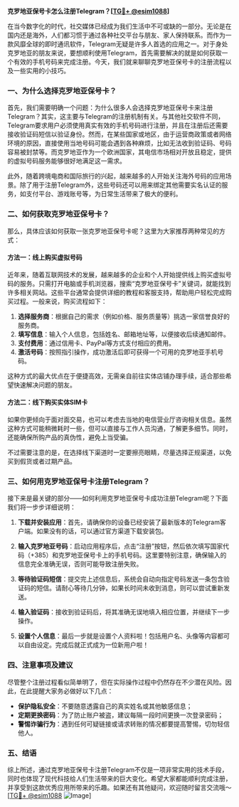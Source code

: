 **克罗地亚保号卡怎么注册Telegram？[[TG💪+ @esim1088](https://t.me/s/esim1088)]**

在当今数字化的时代，社交媒体已经成为我们生活中不可或缺的一部分。无论是在国内还是海外，人们都习惯于通过各种社交平台与朋友、家人保持联系。而作为一款风靡全球的即时通讯软件，Telegram无疑是许多人首选的应用之一。对于身处克罗地亚的朋友来说，要想顺利使用Telegram，首先需要解决的就是如何获取一个有效的手机号码来完成注册。今天，我们就来聊聊克罗地亚保号卡的注册流程以及一些实用的小技巧。

### 一、为什么选择克罗地亚保号卡？

首先，我们需要明确一个问题：为什么很多人会选择克罗地亚保号卡来注册Telegram？其实，这主要与Telegram的注册机制有关。与其他社交软件不同，Telegram要求用户必须使用真实有效的手机号码进行注册，并且在注册后还需要接收验证码短信以验证身份。然而，在某些国家或地区，由于运营商政策或者网络环境的原因，直接使用当地号码可能会遇到各种麻烦，比如无法收到验证码、号码容易被封禁等。而克罗地亚作为一个欧洲国家，其电信市场相对开放且稳定，提供的虚拟号码服务能够很好地满足这一需求。

此外，随着跨境电商和国际旅行的兴起，越来越多的人开始关注海外号码的应用场景。除了用于注册Telegram外，这些号码还可以用来绑定其他需要实名认证的服务，如支付平台、游戏账号等，为日常生活带来了极大的便利。

### 二、如何获取克罗地亚保号卡？

那么，具体应该如何获取一张克罗地亚保号卡呢？这里为大家推荐两种常见的方式：

#### 方法一：线上购买虚拟号码

近年来，随着互联网技术的发展，越来越多的企业和个人开始提供线上购买虚拟号码的服务。只需打开电脑或手机浏览器，搜索“克罗地亚保号卡”关键词，就能找到许多相关网站。这些平台通常会提供详细的教程和客服支持，帮助用户轻松完成购买过程。一般来说，购买流程如下：

1. **选择服务商**：根据自己的需求（例如价格、服务质量等）挑选一家信誉良好的服务商。
2. **填写信息**：输入个人信息，包括姓名、邮箱地址等，以便接收后续通知邮件。
3. **支付费用**：通过信用卡、PayPal等方式支付相应的费用。
4. **激活号码**：按照指引操作，成功激活后即可获得一个可用的克罗地亚手机号码。

这种方式的最大优点在于便捷高效，无需亲自前往实体店铺办理手续，适合那些希望快速解决问题的朋友。

#### 方法二：线下购买实体SIM卡

如果你更倾向于面对面交易，也可以考虑去当地的电信营业厅咨询相关信息。虽然这种方式可能稍微耗时一些，但可以直接与工作人员沟通，了解更多细节。同时，还能确保所购产品的真伪性，避免上当受骗。

不过需要注意的是，在选择线下渠道时一定要擦亮眼睛，尽量选择正规渠道，以免买到假货或者过期产品。

### 三、如何用克罗地亚保号卡注册Telegram？

接下来是最关键的部分——如何利用克罗地亚保号卡成功注册Telegram呢？下面我们将一步步详细说明：

1. **下载并安装应用**：首先，请确保你的设备已经安装了最新版本的Telegram客户端。如果没有的话，可以通过官方渠道下载安装包。

2. **输入克罗地亚号码**：启动应用程序后，点击“注册”按钮，然后依次填写国家代码（+385）和克罗地亚保号卡上的手机号码。这里要特别注意，确保输入的信息完全准确无误，否则可能导致注册失败。

3. **等待验证码短信**：提交完上述信息后，系统会自动向指定号码发送一条包含验证码的短信。请耐心等待几分钟，如果长时间未收到消息，则可以尝试重新发送。

4. **输入验证码**：接收到验证码后，将其准确无误地填入相应位置，并继续下一步操作。

5. **设置个人信息**：最后一步就是设置个人资料啦！包括用户名、头像等内容都可以自由设定。完成后就正式成为一位新用户啦！

### 四、注意事项及建议

尽管整个注册过程看似简单明了，但在实际操作过程中仍然存在不少潜在风险。因此，在此提醒大家务必做好以下几点：

- **保护隐私安全**：不要随意透露自己的真实姓名或其他敏感信息；
- **定期更换密码**：为了防止账户被盗，建议每隔一段时间更换一次登录密码；
- **警惕诈骗行为**：遇到任何可疑链接或请求转账的情况都要提高警惕，切勿轻信他人。

### 五、结语

综上所述，通过克罗地亚保号卡注册Telegram不仅是一项非常实用的技术手段，同时也体现了现代科技给人们生活带来的巨大变化。希望大家都能顺利完成注册，并享受到这款优秀应用所带来的乐趣。如果还有其他疑问，欢迎随时留言交流哦～ [[TG💪+ @esim1088](https://t.me/s/esim1088) ![Image](https://i.postimg.cc/4NQfJmqS/Snipaste-2025-05-13-00-14-12.png)]